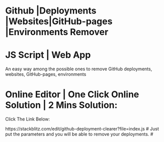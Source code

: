 # Github |Deployments |Websites|GitHub-pages |Environments Remover
# JS Script | Web App
An easy way among the possible ones to remove GitHub deployments, websites, GitHub-pages, environments
# Online Editor | One Click Online Solution | 2 Mins Solution:
<p>Click The Link Below:</p>
<link>https://stackblitz.com/edit/github-deployment-clearer?file=index.js</link>
# Just put the parameters and you will be able to remove your deployments.
#

